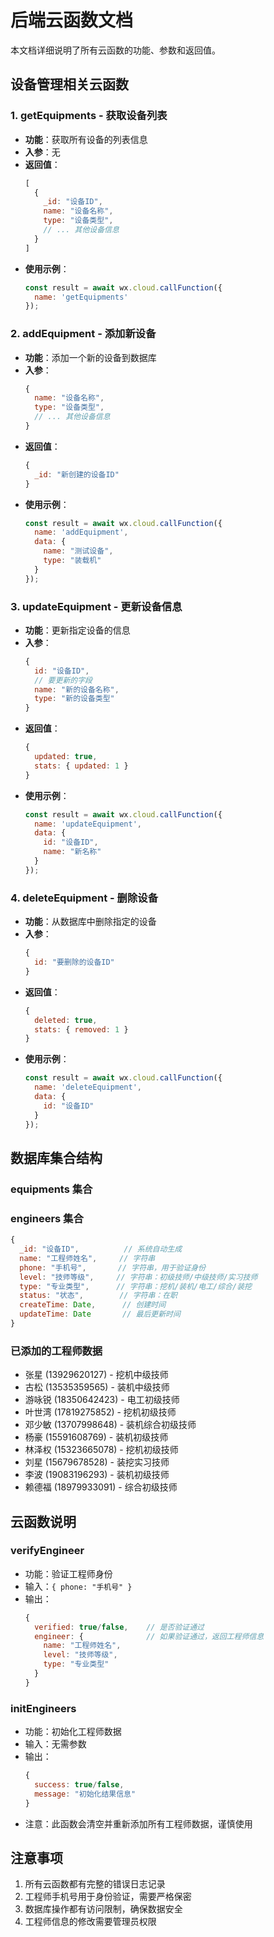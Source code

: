 # 后端云函数文档

本文档详细说明了所有云函数的功能、参数和返回值。

## 设备管理相关云函数

### 1. getEquipments - 获取设备列表
- **功能**：获取所有设备的列表信息
- **入参**：无
- **返回值**：
  ```javascript
  [
    {
      _id: "设备ID",
      name: "设备名称",
      type: "设备类型",
      // ... 其他设备信息
    }
  ]
  ```
- **使用示例**：
  ```javascript
  const result = await wx.cloud.callFunction({
    name: 'getEquipments'
  });
  ```

### 2. addEquipment - 添加新设备
- **功能**：添加一个新的设备到数据库
- **入参**：
  ```javascript
  {
    name: "设备名称",
    type: "设备类型",
    // ... 其他设备信息
  }
  ```
- **返回值**：
  ```javascript
  {
    _id: "新创建的设备ID"
  }
  ```
- **使用示例**：
  ```javascript
  const result = await wx.cloud.callFunction({
    name: 'addEquipment',
    data: {
      name: "测试设备",
      type: "装载机"
    }
  });
  ```

### 3. updateEquipment - 更新设备信息
- **功能**：更新指定设备的信息
- **入参**：
  ```javascript
  {
    id: "设备ID",
    // 要更新的字段
    name: "新的设备名称",
    type: "新的设备类型"
  }
  ```
- **返回值**：
  ```javascript
  {
    updated: true,
    stats: { updated: 1 }
  }
  ```
- **使用示例**：
  ```javascript
  const result = await wx.cloud.callFunction({
    name: 'updateEquipment',
    data: {
      id: "设备ID",
      name: "新名称"
    }
  });
  ```

### 4. deleteEquipment - 删除设备
- **功能**：从数据库中删除指定的设备
- **入参**：
  ```javascript
  {
    id: "要删除的设备ID"
  }
  ```
- **返回值**：
  ```javascript
  {
    deleted: true,
    stats: { removed: 1 }
  }
  ```
- **使用示例**：
  ```javascript
  const result = await wx.cloud.callFunction({
    name: 'deleteEquipment',
    data: {
      id: "设备ID"
    }
  });
  ```

## 数据库集合结构

### equipments 集合 

### engineers 集合
```javascript
{
  _id: "设备ID",          // 系统自动生成
  name: "工程师姓名",     // 字符串
  phone: "手机号",       // 字符串，用于验证身份
  level: "技师等级",     // 字符串：初级技师/中级技师/实习技师
  type: "专业类型",      // 字符串：挖机/装机/电工/综合/装挖
  status: "状态",        // 字符串：在职
  createTime: Date,      // 创建时间
  updateTime: Date       // 最后更新时间
}
```

### 已添加的工程师数据
- 张星 (13929620127) - 挖机中级技师
- 古松 (13535359565) - 装机中级技师
- 游咏锐 (18350642423) - 电工初级技师
- 叶世湾 (17819275852) - 挖机初级技师
- 邓少敏 (13707998648) - 装机综合初级技师
- 杨豪 (15591608769) - 装机初级技师
- 林泽权 (15323665078) - 挖机初级技师
- 刘星 (15679678528) - 装挖实习技师
- 李波 (19083196293) - 装机初级技师
- 赖德福 (18979933091) - 综合初级技师

## 云函数说明

### verifyEngineer
- 功能：验证工程师身份
- 输入：`{ phone: "手机号" }`
- 输出：
  ```javascript
  {
    verified: true/false,    // 是否验证通过
    engineer: {              // 如果验证通过，返回工程师信息
      name: "工程师姓名",
      level: "技师等级",
      type: "专业类型"
    }
  }
  ```

### initEngineers
- 功能：初始化工程师数据
- 输入：无需参数
- 输出：
  ```javascript
  {
    success: true/false,
    message: "初始化结果信息"
  }
  ```
- 注意：此函数会清空并重新添加所有工程师数据，谨慎使用

## 注意事项
1. 所有云函数都有完整的错误日志记录
2. 工程师手机号用于身份验证，需要严格保密
3. 数据库操作都有访问限制，确保数据安全
4. 工程师信息的修改需要管理员权限